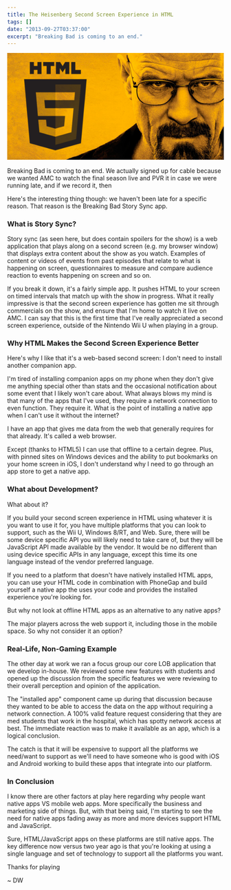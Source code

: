 ```yaml
---
title: The Heisenberg Second Screen Experience in HTML
tags: []
date: "2013-09-27T03:37:00"
excerpt: "Breaking Bad is coming to an end."
---
```


[1]: breakingbadhtml5.png

![1]

Breaking Bad is coming to an end. We actually signed up for cable because we wanted AMC to watch the final season live and PVR it in case we were running late, and if we record it, then

Here's the interesting thing though: we haven't been late for a specific reason. That reason is the Breaking Bad Story Sync app. 

### What is Story Sync?

Story sync (as seen here, but does contain spoilers for the show) is a web application that plays along on a second screen (e.g. my browser window) that displays extra content about the show as you watch. Examples of content or videos of events from past episodes that relate to what is happening on screen, questionnaires to measure and compare audience reaction to events happening on screen and so on. 

If you break it down, it's a fairly simple app. It pushes HTML to your screen on timed intervals that match up with the show in progress. What it really impressive is that the second screen experience has gotten me sit through commercials on the show, and ensure that I'm home to watch it live on AMC. I can say that this is the first time that I've really appreciated a second screen experience, outside of the Nintendo Wii U when playing in a group. 

### Why HTML Makes the Second Screen Experience Better

Here's why I like that it's a web-based second screen: I don't need to install another companion app. 

I'm tired of installing companion apps on my phone when they don't give me anything special other than stats and the occasional notification about some event that I likely won't care about. What always blows my mind is that many of the apps that I've used, they require a network connection to even function. They require it. What is the point of installing a native app when I can't use it without the internet? 

I have an app that gives me data from the web that generally requires for that already. It's called a web browser. 

Except (thanks to HTML5) I can use that offline to a certain degree. Plus, with pinned sites on Windows devices and the ability to put bookmarks on your home screen in iOS, I don't understand why I need to go through an app store to get a native app. 

### What about Development?

What about it? 

If you build your second screen experience in HTML using whatever it is you want to use it for, you have multiple platforms that you can look to support, such as the Wii U, Windows 8/RT, and Web. Sure, there will be some device specific API you will likely need to take care of, but they will be JavaScript API made available by the vendor. It would be no different than using device specific APIs in any language, except this time its one language instead of the vendor preferred language. 

If you need to a platform that doesn't have natively installed HTML apps, you can use your HTML code in combination with PhoneGap and build yourself a native app the uses your code and provides the installed experience you're looking for. 

But why not look at offline HTML apps as an alternative to any native apps? 

The major players across the web support it, including those in the mobile space. So why not consider it an option? 

### Real-Life, Non-Gaming Example

The other day at work we ran a focus group our core LOB application that we develop in-house. We reviewed some new features with students and opened up the discussion from the specific features we were reviewing to their overall perception and opinion of the application. 

The "installed app" component came up during that discussion because they wanted to be able to access the data on the app without requiring a network connection. A 100% valid feature request considering that they are med students that work in the hospital, which has spotty network access at best. The immediate reaction was to make it available as an app, which is a logical conclusion. 

The catch is that it will be expensive to support all the platforms we need/want to support as we'll need to have someone who is good with iOS and Android working to build these apps that integrate into our platform. 

### In Conclusion

I know there are other factors at play here regarding why people want native apps VS mobile web apps. More specifically the business and marketing side of things. But, with that being said, I'm starting to see the need for native apps fading away as more and more devices support HTML and JavaScript. 

Sure, HTML/JavaScript apps on these platforms are still native apps. The key difference now versus two year ago is that you're looking at using a single language and set of technology to support all the platforms you want. 

Thanks for playing 

~ DW 